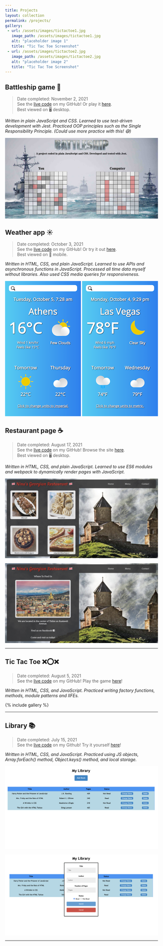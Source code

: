 ```yaml
---
title: Projects
layout: collection
permalink: /projects/
gallery:
 - url: /assets/images/tictactoe1.jpg
   image_path: /assets/images/tictactoe1.jpg
   alt: "placeholder image 1"
   title: "Tic Tac Toe Screenshot"
 - url: /assets/images/tictactoe2.jpg
   image_path: /assets/images/tictactoe2.jpg
   alt: "placeholder image 2"
   title: "Tic Tac Toe Screenshot"
---
```

## Battleship game 🚢

> Date completed: November 2, 2021  
See the [live code](https://github.com/rusty-reebs/tdd-battleship) on my GitHub! Or play it [here](https://rusty-reebs.github.io/tdd-battleship/).  
Best viewed on 🖥 desktop.  

*Written in plain JavaScript and CSS. Learned to use test-driven development with Jest. Practiced OOP principles such as the Single Responsibility Principle. (Could use more practice with this! 😅)*  

[![Screenshot](../assets/images/battleship-screenshot.jpg)](https://rusty-reebs.github.io/tdd-battleship/)  

## Weather app ☀️

> Date completed: October 3, 2021  
See the [live code](https://github.com/rusty-reebs/weather-app) on my GitHub! Or try it out [here](https://rusty-reebs.github.io/weather-app/).  
Best viewed on 📱 mobile.

*Written in HTML, CSS, and plain JavaScript. Learned to use APIs and asynchronous functions in JavaScript. Processed all time data myself without libraries. Also used CSS media queries for responsiveness.*  

[![Screenshot](../assets/images/weather-screenshot1.png)](https://rusty-reebs.github.io/weather-app/)  [![Screenshot](../assets/images/weather-screenshot2.png)](https://rusty-reebs.github.io/weather-app/)

## Restaurant page ☕️  

> Date completed: August 17, 2021  
See the [live code](https://github.com/rusty-reebs/restaurant-page) on my GitHub! Browse the site [here](https://rusty-reebs.github.io/restaurant-page/).  
Best viewed on 🖥 desktop.  

*Written in HTML, CSS, and plain JavaScript.*
*Learned to use ES6 modules and webpack to dynamically render pages with JavaScript.*
  
[![Screenshot](../assets/images/ninas2.jpg)](https://rusty-reebs.github.io/restaurant-page/)

[![Screenshot](../assets/images/ninas1.jpg)](https://rusty-reebs.github.io/restaurant-page/)

----

## Tic Tac Toe ❌⭕️❌

> Date completed: August 5, 2021  
See the [live code](https://github.com/rusty-reebs/tic-tac-toe) on my GitHub! Play the game [here](https://rusty-reebs.github.io/tic-tac-toe)!  

*Written in HTML, CSS, and JavaScript.*
*Practiced writing factory functions, methods, module patterns and IIFEs.*

{% include gallery  %}

----

## Library 📚

> Date completed: July 15, 2021  
See the [live code](https://github.com/rusty-reebs/library) on my Github! Try it yourself [here](https://rusty-reebs.github.io/library/)!  

*Written in HTML, CSS, and JavaScript.*
*Practiced using JS objects, Array.forEach() method, Object.keys() method, and local storage.*


[![Screenshot](/assets/images/library-thumbnail.png)](https://rusty-reebs.github.io/library/)

[![Screenshot](/assets/images/librarypopup-thumbnail.png)](https://rusty-reebs.github.io/library/)

---

